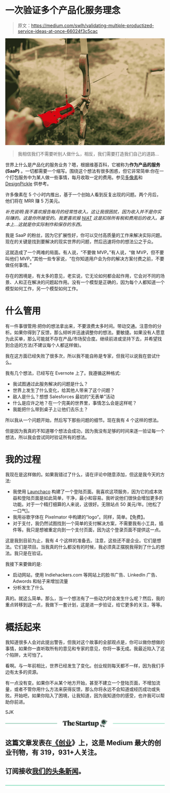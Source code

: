 # 一次验证多个产品化服务理念

> 原文：<https://medium.com/swlh/validating-multiple-productized-service-ideas-at-once-66024f3c5cac>

![](img/318d454ab8d8cb353980eb3cdeda8212.png)

> 我相信我们不需要听别人做什么，相反，我们需要打造我们自己的道路…

世界上什么是产品化的服务业务？嗯，根据维基百科，它被称为**作为产品的服务(SaaP)** 。一切都需要一个缩写。围绕这个想法有很多困惑，但它非常简单:你在一个打包服务中为某人做一些事情，每月收取一定的费用。参见[多像素](https://www.manypixels.co)和 [DesignPickle](https://www.designpickle.com) 供参考。

许多像素在 5 个小时内推出，基于一个创始人看到反复出现的问题。两个月后，他们将在 MRR 赚 5 万美元。

*补充说明:我不喜欢报告每月的经常性收入。这让我很困扰，因为收入并不是你实际赚的。这是你所接受的。我更喜欢报* [*NIAT*](https://www.investopedia.com/terms/n/net-income-after-taxes-niat.asp) *这是扣除所有税和费用后的收入。基本上…这就是你实际制作和保存的东西。*

我是 SaaP 的粉丝，因为它扩展性好，你可以交付高质量的工作来解决实际问题。现在的关键是找到要解决的现实世界的问题，然后迅速将你的想法公之于众。

这就造成了一个两难的局面。有人说，“不要做 MVP。”有人说，“做 MVP，但不要叫他们 MVP。”其他一些专家说，“在你知道用户会为你的解决方案付费之前，不要做任何事情。”

存在的困境是，有太多的意见，老实说，它无论如何都会起作用，它会对不同的场景、人和正在解决的问题起作用。没有一个模型是正确的，因为每个人都知道一个模型如何工作，另一个模型如何工作。

# 什么管用

有一件事很管用:把你的想法拿出来，不要浪费太多时间。带动交通。注意你的分析。如果你得到了反馈，那么倾听并迅速调整你的想法。要敏捷。如果没有人愿意为此买单，那么可能就不存在产品/市场契合度。继续前进或坚持下去，并希望找到合适的方法(不建议每个人都这样做)。

我在这方面已经失败了很多次，所以我不能自称是专家，但我可以说我在尝试什么。

我有几个想法，已经写在 Evernote 上了。我遵循这种格式:

*   我试图通过此服务解决的问题是什么？
*   世界上发生了什么变化，给其他人带来了这个问题？
*   敌人是什么？想想 Salesforces 最初的“无表单”活动
*   什么是应许之地？在一个完美的世界里，事情怎么会是这样呢？
*   我能把什么带到桌子上让他们去乐土？

所以我从一个问题开始，然后写下那些问题的细节。现在我有 4 个这样的想法。

但是因为我真的不知道哪个想法会成功，因为我没有足够的时间来逐一验证每一个想法，所以我会尝试同时验证所有的想法。

# 我的过程

我现在是这样做的。如果我错过了什么，请在评论中随意添加，但这是我今天的方法:

*   我使用 [Launchaco](https://www.launchaco.com/) 构建了一个登陆页面。我喜欢这项服务，因为它的成本效益和登陆页面是如此简单，干净，最小和容易。我听说他们很快会增加更多的功能。对于一个精打细算的人来说，这很好。无限站点 50 美元/年。[他松了一口气]。
*   我用谷歌字体在 Pixelmator 中构建的“logo”。同样，简单。【免费】。
*   对于支付，我仍然试图找到一个简单的支付解决方案，不需要我有小工具，插件等。我只是想被重定向到一个支付页面，因为这个登录页面不提供这一点。

这是我到目前为止，我有 4 个这样的准备去。注意，这些还不是企业。它们是想法。它们是项目。当我真的什么都没有的时候，我必须真正摆脱我得到了什么的想法。我只是在验证。

我接下来要做的是:

*   启动网站，使用 Indiehackers.com 等网站上的脸书广告、LinkedIn 广告、Adwords 和帖子来增加流量
*   分析发生了什么

真的。就这么简单。那么，当一个想法有了一些动力时会发生什么呢？然后，我的重点转移到这一点，我做下一套计划，这是进一步验证，给它更多的关注，等等。

# 概括起来

我知道很多人会对此提出警告，但我对这个故事的全部观点是，你可以做你想做的事情，如果你一直听取所有的意见和专家的意见，你将一事无成。我最近陷入了这个陷阱，太可怕了。

看啊。与一年前相比，世界已经发生了变化。创业规则每天都不一样，因为我们手边有太多的资源。

有一点没有变。如果你不从某个地方开始，甚至不建立一个登陆页面，不增加流量，或者不管你用什么方法来获得反馈，那么你将永远不会知道或经历成功或失败。开始吧，如果你陷入了困境，让我知道，因为我知道你的感受，也许我可以帮助你前进。

SJK

[![](img/308a8d84fb9b2fab43d66c117fcc4bb4.png)](https://medium.com/swlh)

## 这篇文章发表在[《创业](https://medium.com/swlh)》上，这是 Medium 最大的创业刊物，有 319，931+人关注。

## 订阅接收[我们的头条新闻](http://growthsupply.com/the-startup-newsletter/)。

[![](img/b0164736ea17a63403e660de5dedf91a.png)](https://medium.com/swlh)